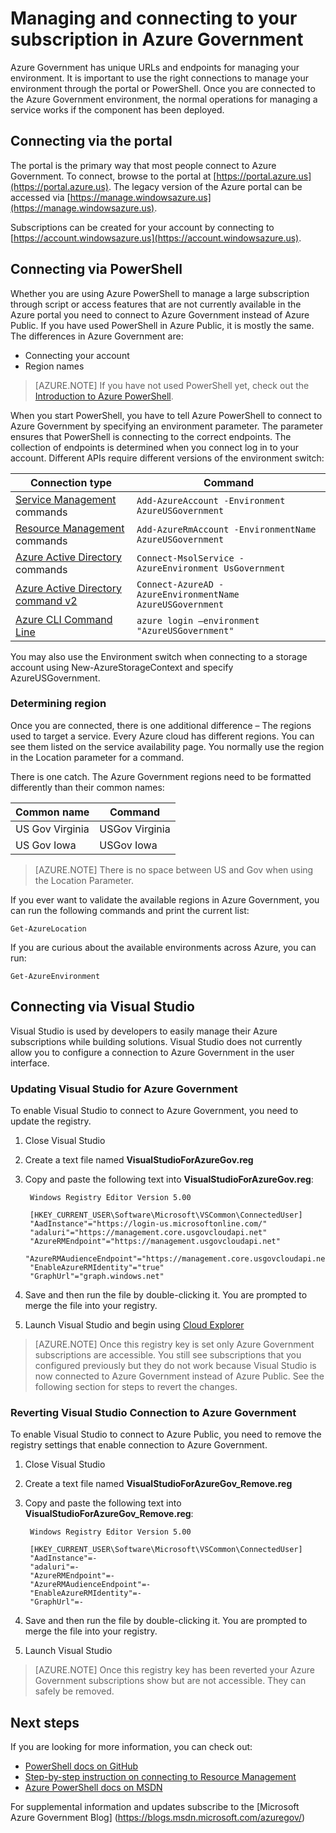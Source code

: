 <properties
    pageTitle="Azure Government Services | Microsoft Azure"
    description="Information on managing your subscription in Azure Government"
    services="Azure-Government"
    cloud="gov" 
    documentationCenter=""
    authors="zakramer"
    manager="liki"
    editor="" />

<tags
    ms.service="multiple"
    ms.devlang="na"
    ms.topic="article"
    ms.tgt_pltfrm="na"
    ms.workload="azure-government"
    ms.date="10/21/2016"
    ms.author="zakramer" />


#  Managing and connecting to your subscription in Azure Government

Azure Government has unique URLs and endpoints for managing your environment. It is important to use the right connections to manage your environment through the portal or PowerShell. Once you are connected to the Azure Government environment, the normal operations for managing a service works if the component has been deployed.

## Connecting via the portal
The portal is the primary way that most people connect to Azure Government.  To connect, browse to the portal at [https://portal.azure.us](https://portal.azure.us).  The legacy version of the Azure portal can be accessed via [https://manage.windowsazure.us](https://manage.windowsazure.us).

Subscriptions can be created for your account by connecting to [https://account.windowsazure.us](https://account.windowsazure.us).

## Connecting via PowerShell

Whether you are using Azure PowerShell to manage a large subscription through script or access features that are not currently available in the Azure portal you need to connect to Azure Government instead of Azure Public.  If you have used PowerShell in Azure Public, it is mostly the same.  The differences in Azure Government are:

+ Connecting your account
+ Region names

>[AZURE.NOTE] If you have not used PowerShell yet, check out the [Introduction to Azure PowerShell](../powershell-install-configure.md).

When you start PowerShell, you have to tell Azure PowerShell to connect to Azure Government by specifying an environment parameter.  The parameter ensures that PowerShell is connecting to the correct endpoints.  The collection of endpoints is determined when you connect log in to your account.  Different APIs require different versions of the environment switch:

Connection type | Command
---|----
[Service Management](https://msdn.microsoft.com/library/dn708504.aspx) commands | `Add-AzureAccount -Environment AzureUSGovernment`
[Resource Management](https://msdn.microsoft.com/library/mt125356.aspx) commands | `Add-AzureRmAccount -EnvironmentName AzureUSGovernment`
[Azure Active Directory](https://msdn.microsoft.com/library/azure/jj151815.aspx) commands | `Connect-MsolService -AzureEnvironment UsGovernment`
[Azure Active Directory command v2](https://msdn.microsoft.com/library/azure/mt757189.aspx) | `Connect-AzureAD -AzureEnvironmentName AzureUSGovernment`
[Azure CLI Command Line](../xplat-cli-install.md) | `azure login –environment "AzureUSGovernment"`

You may also use the Environment switch when connecting to a storage account using New-AzureStorageContext and specify AzureUSGovernment.

### Determining region

Once you are connected, there is one additional difference – The regions used to target a service.  Every Azure cloud has different regions.  You can see them listed on the service availability page.  You normally use the region in the Location parameter for a command.

There is one catch.  The Azure Government regions need to be formatted differently than their common names:

Common name | Command
---|----
US Gov Virginia | USGov Virginia
US Gov Iowa | USGov Iowa

>[AZURE.NOTE] There is no space between US and Gov when using the Location Parameter.

If you ever want to validate the available regions in Azure Government, you can run the following commands and print the current list:

    Get-AzureLocation

If you are curious about the available environments across Azure, you can run:

    Get-AzureEnvironment

## Connecting via Visual Studio

Visual Studio is used by developers to easily manage their Azure subscriptions while building solutions.  Visual Studio does not currently allow you to configure a connection to Azure Government in the user interface.  

### Updating Visual Studio for Azure Government
To enable Visual Studio to connect to Azure Government, you need to update the registry.

1. Close Visual Studio
2. Create a text file named **VisualStudioForAzureGov.reg**
3. Copy and paste the following text into **VisualStudioForAzureGov.reg**:

        Windows Registry Editor Version 5.00
        
        [HKEY_CURRENT_USER\Software\Microsoft\VSCommon\ConnectedUser]
        "AadInstance"="https://login-us.microsoftonline.com/"
        "adaluri"="https://management.core.usgovcloudapi.net"
        "AzureRMEndpoint"="https://management.usgovcloudapi.net"
        "AzureRMAudienceEndpoint"="https://management.core.usgovcloudapi.net"
        "EnableAzureRMIdentity"="true"
        "GraphUrl"="graph.windows.net"
        
4. Save and then run the file by double-clicking it.  You are prompted to merge the file into your registry.
5. Launch Visual Studio and begin using [Cloud Explorer](../vs-azure-tools-resources-managing-with-cloud-explorer.md)

>[AZURE.NOTE] Once this registry key is set only Azure Government subscriptions are accessible.  You still see subscriptions that you configured previously but they do not work because Visual Studio is now connected to Azure Government instead of Azure Public.  See the following section for steps to revert the changes.

### Reverting Visual Studio Connection to Azure Government
To enable Visual Studio to connect to Azure Public, you need to remove the registry settings that enable connection to Azure Government.

1. Close Visual Studio
2. Create a text file named **VisualStudioForAzureGov_Remove.reg**
3. Copy and paste the following text into **VisualStudioForAzureGov_Remove.reg**:

        Windows Registry Editor Version 5.00
        
        [HKEY_CURRENT_USER\Software\Microsoft\VSCommon\ConnectedUser]
        "AadInstance"=-
        "adaluri"=-
        "AzureRMEndpoint"=-
        "AzureRMAudienceEndpoint"=-
        "EnableAzureRMIdentity"=-
        "GraphUrl"=-
        
4. Save and then run the file by double-clicking it.  You are prompted to merge the file into your registry.
5. Launch Visual Studio

>[AZURE.NOTE] Once this registry key has been reverted your Azure Government subscriptions show but are not accessible.  They can safely be removed.

## Next steps

If you are looking for more information, you can check out:

+ [PowerShell docs on GitHub](https://github.com/Azure/azure-powershell)
+ [Step-by-step instruction on connecting to Resource Management](https://blogs.msdn.microsoft.com/azuregov/2015/10/08/configuring-arm-on-azure-gc/)
+ [Azure PowerShell docs on MSDN](https://msdn.microsoft.com/library/mt619274.aspx)

For supplemental information and updates subscribe to the [Microsoft Azure Government Blog] (https://blogs.msdn.microsoft.com/azuregov/)
